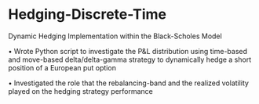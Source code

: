 # Hedging-Discrete-Time

Dynamic Hedging Implementation within the Black-Scholes Model

•	Wrote Python script to investigate the P&L distribution using time-based and move-based delta/delta-gamma strategy to dynamically hedge a short position of a European put option

•	Investigated the role that the rebalancing-band and the realized volatility played on the hedging strategy performance
